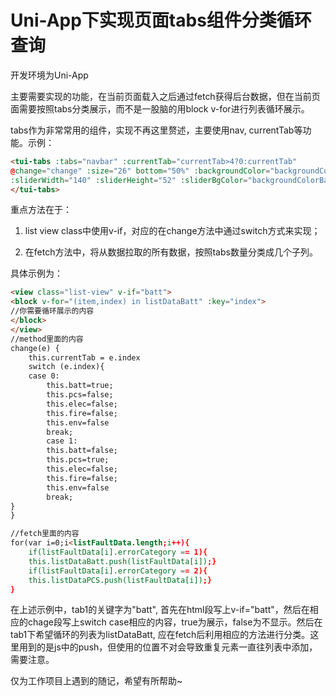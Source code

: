 # Uni-App下实现页面tabs组件分类循环查询

开发环境为Uni-App

主要需要实现的功能，在当前页面载入之后通过fetch获得后台数据，但在当前页面需要按照tabs分类展示，而不是一股脑的用block v-for进行列表循环展示。

tabs作为非常常用的组件，实现不再这里赘述，主要使用nav, currentTab等功能。示例：

```HTML
<tui-tabs :tabs="navbar" :currentTab="currentTab>4?0:currentTab" 
@change="change" :size="26" bottom="50%" :backgroundColor="backgroundColor" color="#39A692" selectedColor="#fff" 
:sliderWidth="140" :sliderHeight="52" :sliderBgColor="backgroundColorBar" :unlined="true":itemWidth="(100/navbar.length)+'%'">
</tui-tabs>
```

重点方法在于：

1. list view class中使用v-if，对应的在change方法中通过switch方式来实现；

2. 在fetch方法中，将从数据拉取的所有数据，按照tabs数量分类成几个子列。

具体示例为：

```HTML
<view class="list-view" v-if="batt">
<block v-for="(item,index) in listDataBatt" :key="index">
//你需要循环展示的内容
</block>
</view>	
//method里面的内容
change(e) {			
	this.currentTab = e.index			
	switch (e.index){
	case 0:
		this.batt=true;
		this.pcs=false;
		this.elec=false;
		this.fire=false;
		this.env=false					
		break;
		case 1:
		this.batt=false;
		this.pcs=true;
		this.elec=false;
		this.fire=false;
		this.env=false	
		break;
}
}

//fetch里面的内容
for(var i=0;i<listFaultData.length;i++){						
	if(listFaultData[i].errorCategory == 1){					       						   
	this.listDataBatt.push(listFaultData[i]);}
	if(listFaultData[i].errorCategory == 2){						  						   
	this.listDataPCS.push(listFaultData[i]);}
}
```
在上述示例中，tab1的关键字为"batt", 首先在html段写上v-if="batt"，然后在相应的chage段写上switch case相应的内容，true为展示，false为不显示。然后在tab1下希望循环的列表为listDataBatt, 应在fetch后利用相应的方法进行分类。这里用到的是js中的push，但使用的位置不对会导致重复元素一直往列表中添加，需要注意。

仅为工作项目上遇到的随记，希望有所帮助~

​
